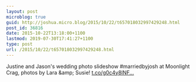 ```yaml
---
layout: post
microblog: true
guid: http://joshua.micro.blog/2015/10/22/t657018032997429248.html
post_id: 36816
date: 2015-10-22T13:18:00+1100
lastmod: 2019-07-30T17:41:27+1100
type: post
url: /2015/10/22/t657018032997429248.html
---
```

Justine and Jason's wedding photo slideshow #marriedbyjosh at Moonlight Crag, photos by Lara &amp;amp; Susie! [t.co/g0c4y8lNF...](https://t.co/g0c4y8lNFV)
